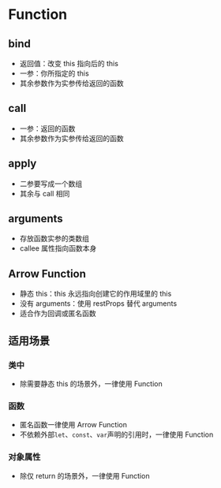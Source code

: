 # Function

## bind

- 返回值：改变 this 指向后的 this
- 一参：你所指定的 this
- 其余参数作为实参传给返回的函数

## call

- 一参：返回的函数
- 其余参数作为实参传给返回的函数

## apply

- 二参要写成一个数组
- 其余与 call 相同

## arguments

- 存放函数实参的类数组
- callee 属性指向函数本身

## Arrow Function

- 静态 this：this 永远指向创建它的作用域里的 this
- 没有 arguments：使用 restProps 替代 arguments
- 适合作为回调或匿名函数

## 适用场景

### 类中

- 除需要静态 this 的场景外，一律使用 Function

### 函数

- 匿名函数一律使用 Arrow Function
- 不依赖外部`let`、`const`、`var`声明的引用时，一律使用 Function

### 对象属性

- 除仅 return 的场景外，一律使用 Function
